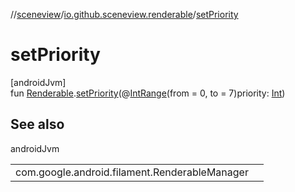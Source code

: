 //[sceneview](../../index.md)/[io.github.sceneview.renderable](index.md)/[setPriority](set-priority.md)

# setPriority

[androidJvm]\
fun [Renderable](index.md#286838466%2FClasslikes%2F-1571379623).[setPriority](set-priority.md)(@[IntRange](https://developer.android.com/reference/kotlin/androidx/annotation/IntRange.html)(from = 0, to = 7)priority: [Int](https://kotlinlang.org/api/latest/jvm/stdlib/kotlin/-int/index.html))

## See also

androidJvm

| | |
|---|---|
| com.google.android.filament.RenderableManager |  |
